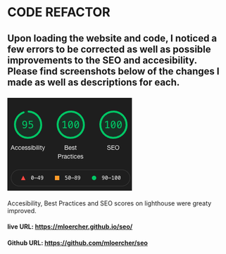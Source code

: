 # CODE REFACTOR

## Upon loading the website and code, I noticed a few errors to be corrected as well as possible improvements to the SEO and accesibility. Please find screenshots below of the changes I made as well as descriptions for each. 

### ![Lighthouse-score](images/lighthouse-score.png)
 Accesibility, Best Practices and SEO scores on lighthouse were greaty improved.

#### live URL: https://mloercher.github.io/seo/
#### Github URL: https://github.com/mloercher/seo